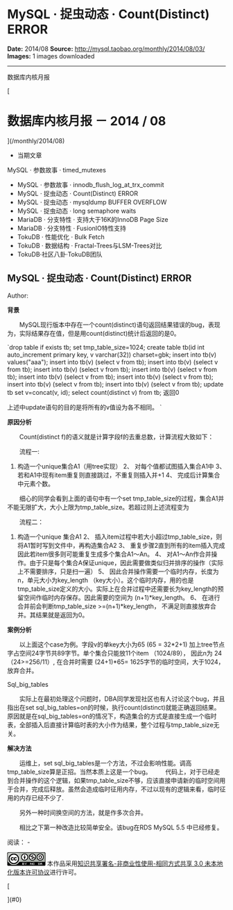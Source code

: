 # MySQL · 捉虫动态 · Count(Distinct) ERROR

**Date:** 2014/08
**Source:** http://mysql.taobao.org/monthly/2014/08/03/
**Images:** 1 images downloaded

---

数据库内核月报

 [
 # 数据库内核月报 － 2014 / 08
 ](/monthly/2014/08)

 * 当期文章

 MySQL · 参数故事 · timed_mutexes
* MySQL · 参数故事 · innodb_flush_log_at_trx_commit
* MySQL · 捉虫动态 · Count(Distinct) ERROR
* MySQL · 捉虫动态 · mysqldump BUFFER OVERFLOW
* MySQL · 捉虫动态 · long semaphore waits
* MariaDB · 分支特性 · 支持大于16K的InnoDB Page Size
* MariaDB · 分支特性 · FusionIO特性支持
* TokuDB · 性能优化 · Bulk Fetch
* TokuDB · 数据结构 · Fractal-Trees与LSM-Trees对比
* TokuDB·社区八卦·TokuDB团队

 ## MySQL · 捉虫动态 · Count(Distinct) ERROR 
 Author: 

 **背景**

　　MySQL现行版本中存在一个count(distinct)语句返回结果错误的bug，表现为，实际结果存在值，但是用count(distinct)统计后返回的是0。

`drop table if exists tb;
set tmp_table_size=1024;
create table tb(id int auto_increment primary key, v varchar(32)) charset=gbk;
insert into tb(v) values("aaa");
insert into tb(v) (select v from tb);
insert into tb(v) (select v from tb);
insert into tb(v) (select v from tb);
insert into tb(v) (select v from tb);
insert into tb(v) (select v from tb);
insert into tb(v) (select v from tb);
insert into tb(v) (select v from tb);
insert into tb(v) (select v from tb);
update tb set v=concat(v, id);
select count(distinct v) from tb;
返回0

上述中update语句的目的是将所有的v值设为各不相同。
`

**原因分析**

　　Count(distinct f)的语义就是计算字段f的去重总数，计算流程大致如下：

　　流程一:

1. 构造一个unique集合A1（用tree实现） 2、 对每个值都试图插入集合A1中 3、 若和A1中现有item重复则直接跳过，不重复则插入并+1 4、 完成后计算集合中元素个数。

　　细心的同学会看到上面的语句中有一个set tmp_table_size的过程，集合A1并不能无限扩大，大小上限为tmp_table_size。若超过则上述流程变为

　　流程二：

1. 构造一个unique 集合A1 2、 插入item过程中若大小超过tmp_table_size，则将A1暂时写到文件中，再构造集合A2 3、 重复步骤2直到所有的item插入完成 因此若item很多则可能重复生成多个集合A1～An。 4、 对A1～An作合并操作。由于只是每个集合A保证unique，因此需要做类似归并排序的操作（实际上不需要排序，只是扫一遍） 5、 因此合并操作需要一个临时内存，长度为n，单元大小为key_length （key大小）。这个临时内存，用的也是tmp_table_size定义的大小。实际上在合并过程中还需要长为key_length的预留空间作临时内存保存。因此需要的空间为 (n+1)*key_length。 6、 在进行合并前会判断tmp_table_size >=(n+1)*key_length， 不满足则直接放弃合并。其结果就是返回为0。

**案例分析**

　　以上面这个case为例。字段v的单key大小为65 (65 = 32*2+1) 加上tree节点字占空间24字节共89字节。单个集合只能放11个item （1024/89）， 因此n为 24 （24>=256/11）, 在合并时需要 (24+1)*65= 1625字节的临时空间，大于1024，放弃合并。

Sql_big_tables

　　实际上在最初处理这个问题时，DBA同学发现社区也有人讨论这个bug，并且指出在set sql_big_tables=on的时候，执行count(distinct)就能正确返回结果。原因就是在sql_big_tables=on的情况下，构造集合的方式是直接生成一个临时表，全部插入后直接计算临时表的大小作为结果，整个过程与tmp_table_size无关。

**解决方法**

　　运维上，set sql_big_tables是一个方法，不过会影响性能。调高tmp_table_size算是正招。当然本质上这是一个bug。 　　代码上，对于已经走到合并操作的这个逻辑，如果tmp_table_size不够，应该直接申请新的临时空间用于合并，完成后释放。虽然会造成临时征用内存，不过以现有的逻辑来看，临时征用的内存已经不少了.

　　另外一种时间换空间的方法，就是作多次合并。

　　相比之下第一种改造比较简单安全。该bug在RDS MySQL 5.5 中已经修复。

 阅读： - 

[![知识共享许可协议](.img/8232d49bd3e9_88x31.png)](http://creativecommons.org/licenses/by-nc-sa/3.0/)
本作品采用[知识共享署名-非商业性使用-相同方式共享 3.0 未本地化版本许可协议](http://creativecommons.org/licenses/by-nc-sa/3.0/)进行许可。

 [

 ](#0)